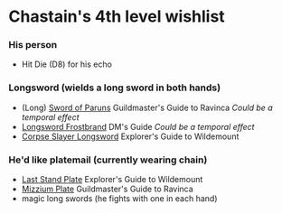 # Chastain's 4th level wishlist
### His person
* Hit Die (D8) for his echo
 
### Longsword (wields a long sword in both hands)
 * (Long) [Sword of Paruns](http://dnd5e.wikidot.com/wondrous-items:sword-of-the-paruns) Guildmaster's Guide to Ravinca *Could be a temporal effect*
 * [Longsword Frostbrand](https://www.dndbeyond.com/magic-items/frost-brand-longsword) DM's Guide *Could be a temporal effect*
 * [Corpse Slayer Longsword](http://dnd5e.wikidot.com/wondrous-items:corpse-slayer) Explorer's Guide to Wildemount
 
 
### He'd like platemail (currently wearing chain)
 * [Last Stand Plate](http://dnd5e.wikidot.com/wondrous-items:last-stand-armor) Explorer's Guide to Wildemount
 * [Mizzium Plate](http://dnd5e.wikidot.com/wondrous-items:mizzium-armor) Guildmaster's Guide to Ravinca
 * magic long swords (he fights with one in each hand)

